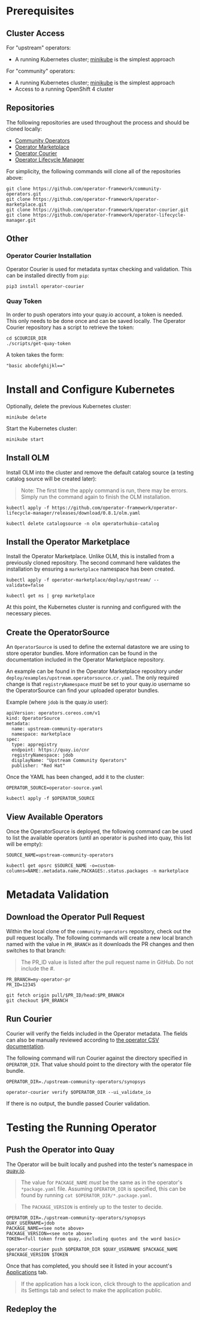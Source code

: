# Prerequisites

## Cluster Access

For "upstream" operators:
* A running Kubernetes cluster; [minikube](https://kubernetes.io/docs/setup/minikube/) is the simplest approach

For "community" operators:
* A running Kubernetes cluster; [minikube](https://kubernetes.io/docs/setup/minikube/) is the simplest approach
* Access to a running OpenShift 4 cluster

## Repositories

The following repositories are used throughout the process and should be cloned locally:

* [Community Operators](https://github.com/operator-framework/community-operators)
* [Operator Marketplace](https://github.com/operator-framework/operator-marketplace)
* [Operator Courier](https://github.com/operator-framework/operator-courier)
* [Operator Lifecycle Manager](https://github.com/operator-framework/operator-lifecycle-manager)

For simplicity, the following commands will clone all of the repositories above:

```
git clone https://github.com/operator-framework/community-operators.git
git clone https://github.com/operator-framework/operator-marketplace.git
git clone https://github.com/operator-framework/operator-courier.git
git clone https://github.com/operator-framework/operator-lifecycle-manager.git
```

## Other

### Operator Courier Installation

Operator Courier is used for metadata syntax checking and validation. This can be installed directly from `pip`:

```
pip3 install operator-courier
```

### Quay Token

In order to push operators into your quay.io account, a token is needed. This only needs to be done once and can be saved locally. The Operator Courier repository has a script to retrieve the token:

```
cd $COURIER_DIR
./scripts/get-quay-token
```

A token takes the form:

```
"basic abcdefghijkl=="
```

# Install and Configure Kubernetes

Optionally, delete the previous Kubernetes cluster:

```
minikube delete
```

Start the Kubernetes cluster:

```
minikube start
```

## Install OLM

Install OLM into the cluster and remove the default catalog source (a testing catalog source will be created later):

> Note: The first time the apply command is run, there may be errors. Simply run the command again to finish the OLM installation.

```
kubectl apply -f https://github.com/operator-framework/operator-lifecycle-manager/releases/download/0.8.1/olm.yaml

kubectl delete catalogsource -n olm operatorhubio-catalog
```

## Install the Operator Marketplace

Install the Operator Marketplace. Unlike OLM, this is installed from a previously cloned repository. The second command here validates the installation by ensuring a `marketplace` namespace has been created.

```
kubectl apply -f operator-marketplace/deploy/upstream/ --validate=false

kubectl get ns | grep marketplace
```

At this point, the Kubernetes cluster is running and configured with the necessary pieces.

## Create the OperatorSource

An `OperatorSource` is used to define the external datastore we are using to store operator bundles. More information can be found in the documentation included in the Operator Marketplace repository.

An example can be found in the Operator Marketplace repository under `deploy/examples/upstream.operatorsource.cr.yaml`. The only required change is that `registryNamespace` _must_ be set to your quay.io username so the OperatorSource can find your uploaded operator bundles.

Example (where `jdob` is the quay.io user):

```
apiVersion: operators.coreos.com/v1
kind: OperatorSource
metadata:
  name: upstream-community-operators
  namespace: marketplace
spec:
  type: appregistry
  endpoint: https://quay.io/cnr
  registryNamespace: jdob
  displayName: "Upstream Community Operators"
  publisher: "Red Hat"
```

Once the YAML has been changed, add it to the cluster:

```
OPERATOR_SOURCE=operator-source.yaml

kubectl apply -f $OPERATOR_SOURCE
```

## View Available Operators

Once the OperatorSource is deployed, the following command can be used to list the available operators (until an operator is pushed into quay, this list will be empty):

```
SOURCE_NAME=upstream-community-operators

kubectl get opsrc $SOURCE_NAME -o=custom-columns=NAME:.metadata.name,PACKAGES:.status.packages -n marketplace
```

# Metadata Validation

## Download the Operator Pull Request

Within the local clone of the `community-operators` repository, check out the pull request locally. The following commands will create a new local branch named with the value in `PR_BRANCH` as it downloads the PR changes and then switches to that branch:

> The PR_ID value is listed after the pull request name in GitHub. Do not include the #.

```
PR_BRANCH=my-operator-pr
PR_ID=12345

git fetch origin pull/$PR_ID/head:$PR_BRANCH
git checkout $PR_BRANCH
```

## Run Courier

Courier will verify the fields included in the Operator metadata. The fields can also be manually reviewed according to [the operator CSV documentation](https://github.com/operator-framework/community-operators/blob/master/docs/required-fields.md).

The following command will run Courier against the directory specified in `OPERATOR_DIR`. That value should point to the directory with the operator file bundle.

```
OPERATOR_DIR=./upstream-community-operators/synopsys

operator-courier verify $OPERATOR_DIR --ui_validate_io
```

If there is no output, the bundle passed Courier validation.

# Testing the Running Operator

## Push the Operator into Quay

The Operator will be built locally and pushed into the tester's namespace in [quay.io](http://quay.io).

> The value for `PACKAGE_NAME` *must* be the same as in the operator's `*package.yaml` file. Assuming `OPERATOR_DIR` is specified, this can be found by running `cat $OPERATOR_DIR/*.package.yaml`.

> The `PACKAGE_VERSION` is entirely up to the tester to decide.

```
OPERATOR_DIR=./upstream-community-operators/synopsys
QUAY_USERNAME=jdob
PACKAGE_NAME=<see note above>
PACKAGE_VERSION=<see note above>
TOKEN=<full token from quay, including quotes and the word basic>

operator-courier push $OPERATOR_DIR $QUAY_USERNAME $PACKAGE_NAME $PACKAGE_VERSION $TOKEN
```

Once that has completed, you should see it listed in your account's [Applications](https://quay.io/application/) tab.

> If the application has a lock icon, click through to the application and its Settings tab and select to make the application public.

## Redeploy the
